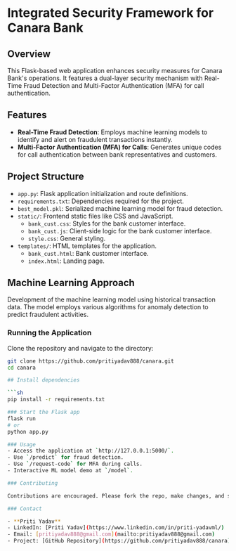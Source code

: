 # Integrated Security Framework for Canara Bank

## Overview

This Flask-based web application enhances security measures for Canara Bank's operations. It features a dual-layer security mechanism with Real-Time Fraud Detection and Multi-Factor Authentication (MFA) for call authentication.

## Features

- **Real-Time Fraud Detection**: Employs machine learning models to identify and alert on fraudulent transactions instantly.
- **Multi-Factor Authentication (MFA) for Calls**: Generates unique codes for call authentication between bank representatives and customers.

## Project Structure

- `app.py`: Flask application initialization and route definitions.
- `requirements.txt`: Dependencies required for the project.
- `best_model.pkl`: Serialized machine learning model for fraud detection.
- `static/`: Frontend static files like CSS and JavaScript.
  - `bank_cust.css`: Styles for the bank customer interface.
  - `bank_cust.js`: Client-side logic for the bank customer interface.
  - `style.css`: General styling.
- `templates/`: HTML templates for the application.
  - `bank_cust.html`: Bank customer interface.
  - `index.html`: Landing page.

## Machine Learning Approach
Development of the machine learning model using historical transaction data. The model employs various algorithms for anomaly detection to predict fraudulent activities.

### Running the Application

Clone the repository and navigate to the directory:

```sh
git clone https://github.com/pritiyadav888/canara.git
cd canara 

## Install dependencies

```sh
pip install -r requirements.txt

### Start the Flask app
flask run
# or
python app.py

### Usage
- Access the application at `http://127.0.0.1:5000/`.
- Use `/predict` for fraud detection.
- Use `/request-code` for MFA during calls.
- Interactive ML model demo at `/model`.

### Contributing

Contributions are encouraged. Please fork the repo, make changes, and submit a pull request.

### Contact

- **Priti Yadav**
- LinkedIn: [Priti Yadav](https://www.linkedin.com/in/priti-yadavml/)
- Email: [pritiyadav888@gmail.com](mailto:pritiyadav888@gmail.com)
- Project: [GitHub Repository](https://github.com/pritiyadav888/canara)
